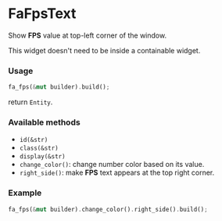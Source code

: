 # FaFpsText

Show **FPS** value at top-left corner of the window.

This widget doesn't need to be inside a containable widget.

### Usage
```rust
fa_fps(&mut builder).build();
```
return `Entity`.

### Available methods
- `id(&str)`
- `class(&str)`
- `display(&str)`
- `change_color()`: change number color based on its value.
- `right_side()`: make **FPS** text appears at the top right corner.

### Example
```rust
fa_fps(&mut builder).change_color().right_side().build();
```
